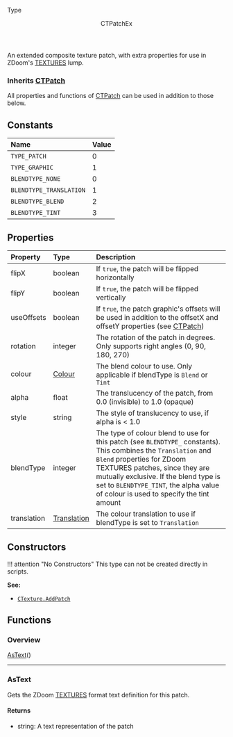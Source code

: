 <subhead>Type</subhead>
<header>CTPatchEx</header>

An extended composite texture patch, with extra properties for use in ZDoom's [TEXTURES](https://zdoom.org/wiki/TEXTURES) lump.

### Inherits <type>[CTPatch](CTPatch.md)</type>  
All properties and functions of <type>[CTPatch](CTPatch.md)</type> can be used in addition to those below.

## Constants

| Name | Value |
|:-----|:------|
`TYPE_PATCH` | 0
`TYPE_GRAPHIC` | 1
`BLENDTYPE_NONE` | 0
`BLENDTYPE_TRANSLATION` | 1
`BLENDTYPE_BLEND` | 2
`BLENDTYPE_TINT` | 3

## Properties

| Property | Type | Description |
|:---------|:-----|:------------|
<prop class="rw">flipX</prop> | <type>boolean</type> | If `true`, the patch will be flipped horizontally
<prop class="rw">flipY</prop> | <type>boolean</type> | If `true`, the patch will be flipped vertically
<prop class="rw">useOffsets</prop> | <type>boolean</type> | If `true`, the patch graphic's offsets will be used in addition to the <prop>offsetX</prop> and <prop>offsetY</prop> properties (see <type>[CTPatch](CTPatch.md)</type>)
<prop class="rw">rotation</prop> | <type>integer</type> | The rotation of the patch in degrees. Only supports right angles (0, 90, 180, 270)
<prop class="rw">colour</prop> | <type>[Colour](../Colour.md)</type> | The blend colour to use. Only applicable if <prop>blendType</prop> is `Blend` or `Tint`
<prop class="rw">alpha</prop> | <type>float</type> | The translucency of the patch, from 0.0 (invisible) to 1.0 (opaque)
<prop class="rw">style</prop> | <type>string</type> | The style of translucency to use, if <prop>alpha</prop> is < 1.0
<prop class="rw">blendType</prop> | <type>integer</type> | The type of colour blend to use for this patch (see `BLENDTYPE_` constants). This combines the `Translation` and `Blend` properties for ZDoom TEXTURES patches, since they are mutually exclusive. If the blend type is set to `BLENDTYPE_TINT`, the alpha value of <prop>colour</prop> is used to specify the tint amount
<prop class="rw">translation</prop> | <type>[Translation](../Translation/Translation.md)</type> | The colour translation to use if <prop>blendType</prop> is set to `Translation`

## Constructors

!!! attention "No Constructors"
    This type can not be created directly in scripts.

**See:**

* <code>[CTexture.AddPatch](CTexture.md#addpatch)</code>

## Functions

### Overview

<fdef>[AsText](#astext)()</fdef>

---
### AsText

Gets the ZDoom [TEXTURES](https://zdoom.org/wiki/TEXTURES) format text definition for this patch.

#### Returns

* <type>string</type>: A text representation of the patch

